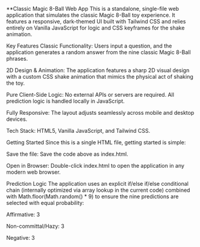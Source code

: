 **Classic Magic 8-Ball Web App
This is a standalone, single-file web application that simulates the classic Magic 8-Ball toy experience. It features a responsive, dark-themed UI built with Tailwind CSS and relies entirely on Vanilla JavaScript for logic and CSS keyframes for the shake animation.

Key Features
Classic Functionality: Users input a question, and the application generates a random answer from the nine classic Magic 8-Ball phrases.

2D Design & Animation: The application features a sharp 2D visual design with a custom CSS shake animation that mimics the physical act of shaking the toy.

Pure Client-Side Logic: No external APIs or servers are required. All prediction logic is handled locally in JavaScript.

Fully Responsive: The layout adjusts seamlessly across mobile and desktop devices.

Tech Stack: HTML5, Vanilla JavaScript, and Tailwind CSS.

Getting Started
Since this is a single HTML file, getting started is simple:

Save the file: Save the code above as index.html.

Open in Browser: Double-click index.html to open the application in any modern web browser.

Prediction Logic
The application uses an explicit if/else if/else conditional chain (internally optimized via array lookup in the current code) combined with Math.floor(Math.random() * 9) to ensure the nine predictions are selected with equal probability:

Affirmative: 3

Non-committal/Hazy: 3

Negative: 3
